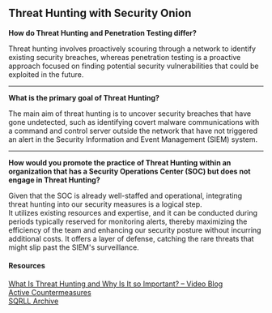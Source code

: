 ## Threat Hunting with Security Onion
**How do Threat Hunting and Penetration Testing differ?** <br/>

Threat hunting involves proactively scouring through a network to identify existing security breaches, whereas penetration testing is a proactive approach focused on finding potential security vulnerabilities that could be exploited in the future.

---

**What is the primary goal of Threat Hunting?** <br/>

The main aim of threat hunting is to uncover security breaches that have gone undetected, such as identifying covert malware communications with a command and control server outside the network that have not triggered an alert in the Security Information and Event Management (SIEM) system.

---

**How would you promote the practice of Threat Hunting within an organization that has a Security Operations Center (SOC) but does not engage in Threat Hunting?** <br/>

Given that the SOC is already well-staffed and operational, integrating threat hunting into our security measures is a logical step. <br/>
It utilizes existing resources and expertise, and it can be conducted during periods typically reserved for monitoring alerts, thereby maximizing the efficiency of the team and enhancing our security posture without incurring additional costs. It offers a layer of defense, catching the rare threats that might slip past the SIEM's surveillance.


#### Resources <br/>
[What Is Threat Hunting and Why Is It so Important? – Video Blog](https://www.activecountermeasures.com/what-is-threat-hunting-and-why-is-it-so-important-video-blog/) <br/>
[Active Countermeasures](https://www.activecountermeasures.com/) <br/>
[SQRLL Archive](https://www.threathunting.net/sqrrl-archive)<br/>